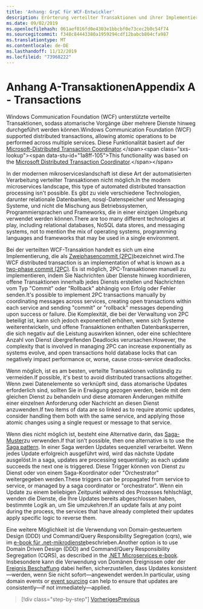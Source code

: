 ```yaml
---
title: 'Anhang: GrpC für WCF-Entwickler'
description: Erörterung verteilter Transaktionen und ihrer Implementierung in modernen microservicesarchitekturen.
ms.date: 09/02/2019
ms.openlocfilehash: 061aef016fd0e4303e1bbcbf0e73cec2b0c54f74
ms.sourcegitcommit: f348c84443380a1959294cdf12babcb804cfa987
ms.translationtype: MT
ms.contentlocale: de-DE
ms.lasthandoff: 11/12/2019
ms.locfileid: "73968222"
---
```

# <a name="appendix-a---transactions"></a><span data-ttu-id="1a8ff-103">Anhang A-Transaktionen</span><span class="sxs-lookup"><span data-stu-id="1a8ff-103">Appendix A - Transactions</span></span>

<span data-ttu-id="1a8ff-104">Windows Communication Foundation (WCF) unterstützte verteilte Transaktionen, sodass atomarische Vorgänge über mehrere Dienste hinweg durchgeführt werden können.</span><span class="sxs-lookup"><span data-stu-id="1a8ff-104">Windows Communication Foundation (WCF) supported distributed transactions, allowing atomic operations to be performed across multiple services.</span></span> <span data-ttu-id="1a8ff-105">Diese Funktionalität basiert auf der [Microsoft-Distributed Transaction Coordinator](https://docs.microsoft.com/previous-versions/windows/desktop/ms684146(v=vs.85)).</span><span class="sxs-lookup"><span data-stu-id="1a8ff-105">This functionality was based on the [Microsoft Distributed Transaction Coordinator](https://docs.microsoft.com/previous-versions/windows/desktop/ms684146(v=vs.85)).</span></span>

<span data-ttu-id="1a8ff-106">In der modernen mikroserviceslandschaft ist diese Art der automatisierten Verarbeitung verteilter Transaktionen nicht möglich.</span><span class="sxs-lookup"><span data-stu-id="1a8ff-106">In the modern microservices landscape, this type of automated distributed transaction processing isn't possible.</span></span> <span data-ttu-id="1a8ff-107">Es gibt zu viele verschiedene Technologien, darunter relationale Datenbanken, nosql-Datenspeicher und Messaging Systeme, und nicht die Mischung aus Betriebssystemen, Programmiersprachen und Frameworks, die in einer einzigen Umgebung verwendet werden können.</span><span class="sxs-lookup"><span data-stu-id="1a8ff-107">There are too many different technologies at play, including relational databases, NoSQL data stores, and messaging systems, not to mention the mix of operating systems, programming languages and frameworks that may be used in a single environment.</span></span>

<span data-ttu-id="1a8ff-108">Bei der verteilten WCF-Transaktion handelt es sich um eine Implementierung, die als [Zweiphasencommit (2PC)](https://en.wikipedia.org/wiki/Two-phase_commit_protocol)bezeichnet wird.</span><span class="sxs-lookup"><span data-stu-id="1a8ff-108">The WCF distributed transaction is an implementation of what is known as a [two-phase commit (2PC)](https://en.wikipedia.org/wiki/Two-phase_commit_protocol).</span></span> <span data-ttu-id="1a8ff-109">Es ist möglich, 2PC-Transaktionen manuell zu implementieren, indem Sie Nachrichten über Dienste hinweg koordinieren, offene Transaktionen innerhalb jedes Diensts erstellen und Nachrichten vom Typ "Commit" oder "Rollback" abhängig von Erfolg oder Fehler senden.</span><span class="sxs-lookup"><span data-stu-id="1a8ff-109">It's possible to implement 2PC transactions manually by coordinating messages across services, creating open transactions within each service and sending "commit" or "rollback" messages depending upon success or failure.</span></span> <span data-ttu-id="1a8ff-110">Die Komplexität, die bei der Verwaltung von 2PC beteiligt ist, kann sich jedoch exponentiell erhöhen, wenn sich Systeme weiterentwickeln, und offene Transaktionen enthalten Datenbanksperren, die sich negativ auf die Leistung auswirken können, oder eine schlechtere Anzahl von Dienst übergreifenden Deadlocks verursachen.</span><span class="sxs-lookup"><span data-stu-id="1a8ff-110">However, the complexity that is involved in managing 2PC can increase exponentially as systems evolve, and open transactions hold database locks that can negatively impact performance or, worse, cause cross-service deadlocks.</span></span>

<span data-ttu-id="1a8ff-111">Wenn möglich, ist es am besten, verteilte Transaktionen vollständig zu vermeiden.</span><span class="sxs-lookup"><span data-stu-id="1a8ff-111">If possible, it's best to avoid distributed transactions altogether.</span></span> <span data-ttu-id="1a8ff-112">Wenn zwei Datenelemente so verknüpft sind, dass atomarische Updates erforderlich sind, sollten Sie in Erwägung gezogen werden, beide mit dem gleichen Dienst zu behandeln und diese atomaren Änderungen mithilfe einer einzelnen Anforderung oder Nachricht an diesen Dienst anzuwenden.</span><span class="sxs-lookup"><span data-stu-id="1a8ff-112">If two items of data are so linked as to require atomic updates, consider handling them both with the same service, and applying those atomic changes using a single request or message to that service.</span></span>

<span data-ttu-id="1a8ff-113">Wenn dies nicht möglich ist, besteht eine Alternative darin, das [Saga-Muster](https://microservices.io/patterns/data/saga.html)zu verwenden.</span><span class="sxs-lookup"><span data-stu-id="1a8ff-113">If that isn't possible, then one alternative is to use the [Saga pattern](https://microservices.io/patterns/data/saga.html).</span></span> <span data-ttu-id="1a8ff-114">In einer Saga werden Updates sequenziell verarbeitet. Wenn jedes Update erfolgreich ausgeführt wird, wird das nächste Update ausgelöst.</span><span class="sxs-lookup"><span data-stu-id="1a8ff-114">In a saga, updates are processing sequentially; as each update succeeds the next one is triggered.</span></span> <span data-ttu-id="1a8ff-115">Diese Trigger können von Dienst zu Dienst oder von einem Saga-Koordinator oder "Orchestrator" weitergegeben werden.</span><span class="sxs-lookup"><span data-stu-id="1a8ff-115">These triggers can be propagated from service to service, or managed by a saga coordinator or "orchestrator".</span></span> <span data-ttu-id="1a8ff-116">Wenn ein Update zu einem beliebigen Zeitpunkt während des Prozesses fehlschlägt, wenden die Dienste, die Ihre Updates bereits abgeschlossen haben, bestimmte Logik an, um Sie umzukehren.</span><span class="sxs-lookup"><span data-stu-id="1a8ff-116">If an update fails at any point during the process, the services that have already completed their updates apply specific logic to reverse them.</span></span>

<span data-ttu-id="1a8ff-117">Eine weitere Möglichkeit ist die Verwendung von Domain-gesteuertem Design (DDD) und Command/Query Responsibility Segregation (cqrs), wie im [e-book für .net-mikrodienste](https://docs.microsoft.com/dotnet/architecture/microservices/microservice-ddd-cqrs-patterns/)beschrieben.</span><span class="sxs-lookup"><span data-stu-id="1a8ff-117">Another option is to use Domain Driven Design (DDD) and Command/Query Responsibility Segregation (CQRS), as described in the [.NET Microservices e-book](https://docs.microsoft.com/dotnet/architecture/microservices/microservice-ddd-cqrs-patterns/).</span></span> <span data-ttu-id="1a8ff-118">Insbesondere kann die Verwendung von Domänen Ereignissen oder der [Ereignis Beschaffung](https://martinfowler.com/eaaDev/EventSourcing.html) dabei helfen, sicherzustellen, dass Updates konsistent&mdash;werden, wenn Sie nicht sofort&mdash;angewendet werden.</span><span class="sxs-lookup"><span data-stu-id="1a8ff-118">In particular, using domain events or [event sourcing](https://martinfowler.com/eaaDev/EventSourcing.html) can help to ensure that updates are consistently&mdash;if not immediately&mdash;applied.</span></span>

>[!div class="step-by-step"]
>[<span data-ttu-id="1a8ff-119">Vorheriges</span><span class="sxs-lookup"><span data-stu-id="1a8ff-119">Previous</span></span>](application-performance-management.md)
